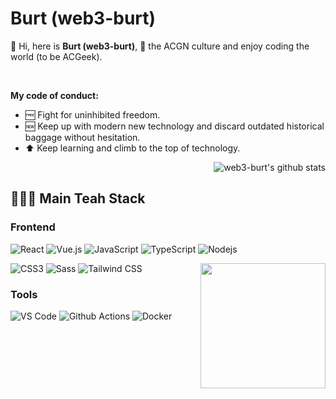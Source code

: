 # Burt (web3-burt)

💫 Hi, here is **Burt (web3-burt)**, 💙 the ACGN culture and enjoy coding the world (to be ACGeek).

<br>

**My code of conduct:**

- 🆓 Fight for uninhibited freedom.
- 🆕 Keep up with modern new technology and discard outdated historical baggage without hesitation.
- ⬆️ Keep learning and climb to the top of technology.

<img align="right" src="https://github-readme-stats.vercel.app/api?username=web3-burt&show_icons=true&title_color=00b8ff&icon_color=00ff9f&text_color=9f9f9f&bg_color=151515" alt="web3-burt's github stats"/>

<!--
[![Burt's github stats](https://github-readme-stats.vercel.app/api?username=web3-burt)](https://github.com/anuraghazra/github-readme-stats)
-->

<br>

## 🧑🏻‍💻 Main Teah Stack

### Frontend

![React](https://img.shields.io/badge/-React-%23282C34?style=flat-square&logo=react)
![Vue.js](https://img.shields.io/badge/Vue.js-4FC08D?style=flat-square&logo=vue.js&logoColor=white)
![JavaScript](https://img.shields.io/badge/-JavaScript-%23F7DF1C?style=flat-square&logo=javascript&logoColor=000000&labelColor=%23F7DF1C&color=%23FFCE5A)
![TypeScript](https://img.shields.io/badge/TypeScript-007ACC?style=flat-square&logo=TypeScript&logoColor=ffffff)
![Nodejs](https://img.shields.io/badge/-Nodejs-black?style=flat-square&logo=Node.js)


<img align='right' src='https://user-images.githubusercontent.com/5713670/87202985-820dcb80-c2b6-11ea-9f56-7ec461c497c3.gif' width='200"'>

![CSS3](https://img.shields.io/badge/-CSS3-%231572B6?style=flat-square&logo=css3)
![Sass](https://img.shields.io/badge/-Sass-%23CC6699?style=flat-square&logo=sass&logoColor=ffffff)
![Tailwind CSS](https://img.shields.io/badge/Tailwind%20CSS-38B2AC?style=flat-square&logo=Tailwind-CSS&logoColor=fff)

### Tools

![VS Code](http://img.shields.io/badge/-VS%20Code-007ACC?style=flat-square&logo=visual-studio-code&logoColor=ffffff)
![Github Actions](http://img.shields.io/badge/-Github%20Actions-2088FF?style=flat-square&logo=github-actions&logoColor=ffffff)
![Docker](https://img.shields.io/badge/Docker-2496ED?style=flat-square&logo=docker&labelColor=2496ED&logoColor=white)

<br>
